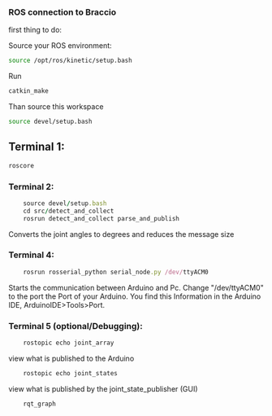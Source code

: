 ### ROS connection to Braccio

first thing to do:

Source your ROS environment:
```bash
source /opt/ros/kinetic/setup.bash
```

Run 
```bash
catkin_make
```

Than source this workspace
```bash
source devel/setup.bash
```

## Terminal 1:

```bash
roscore
```


### Terminal 2:
```ruby
	source devel/setup.bash
	cd src/detect_and_collect
	rosrun detect_and_collect parse_and_publish
```

Converts the joint angles to degrees and reduces the message size 

### Terminal 4:
```ruby
    rosrun rosserial_python serial_node.py /dev/ttyACM0
```

Starts the communication between Arduino and Pc.
Change "/dev/ttyACM0" to the port the Port of your Arduino. 
You find this Information in the Arduino IDE, ArduinoIDE>Tools>Port.

### Terminal 5 (optional/Debugging):
```ruby
	rostopic echo joint_array
```

view what is published to the Arduino

```ruby
	rostopic echo joint_states
```

view what is published by the joint_state_publisher (GUI)

```ruby
	rqt_graph
```
